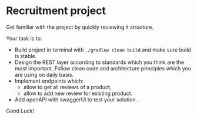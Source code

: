 # Recruitment project
Get familiar with the project by quickly reviewing it structure.

Your task is to:
* Build project in terminal with `./gradlew clean build` and make sure build is stable.
* Design the REST layer according to standards which you think are the most important. Follow clean code and architecture principles which you are using on daily basis.
* Implement endpoints which:
  * allow to get all reviews of a product,
  * allow to add new review for existing product.
* Add openAPI with swaggerUI to test your solution.

Good Luck!